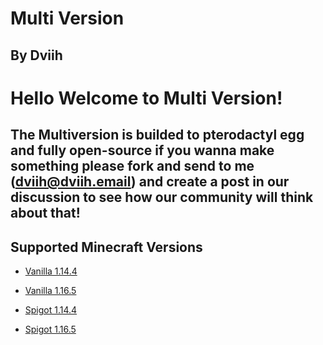 # Multi Version
## By Dviih

# Hello Welcome to Multi Version!
## The Multiversion is builded to pterodactyl egg and fully open-source if you wanna make something please fork and send to me (dviih@dviih.email) and create a post in our discussion to see how our community will think about that!

## Supported Minecraft Versions

- [Vanilla 1.14.4](https://github.com/Dviih/multiversion/tree/vanilla-1.14.4)
- [Vanilla 1.16.5](https://github.com/Dviih/multiversion/tree/vanilla-1.16.5)

- [Spigot 1.14.4](https://github.com/Dviih/multiversion/tree/spigot-1.14.4)
- [Spigot 1.16.5](https://github.com/Dviih/multiversion/tree/spigot-1.16.5)
